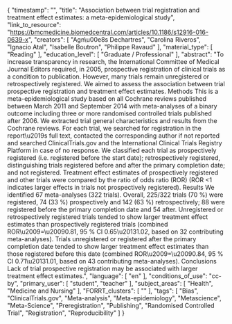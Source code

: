 {
    "timestamp": "",
    "title": "Association between trial registration and treatment effect estimates: a meta-epidemiological study",
    "link_to_resource": "https://bmcmedicine.biomedcentral.com/articles/10.1186/s12916-016-0639-x",
    "creators": [
        "Agn\u00e8s Dechartres",
        "Carolina Riveros",
        "Ignacio Atal",
        "Isabelle Boutron",
        "Philippe Ravaud"
    ],
    "material_type": [
        "Reading"
    ],
    "education_level": [
        "Graduate / Professional"
    ],
    "abstract": "To increase transparency in research, the International Committee of Medical Journal Editors required, in 2005, prospective registration of clinical trials as a condition to publication. However, many trials remain unregistered or retrospectively registered. We aimed to assess the association between trial prospective registration and treatment effect estimates. Methods This is a meta-epidemiological study based on all Cochrane reviews published between March 2011 and September 2014 with meta-analyses of a binary outcome including three or more randomised controlled trials published after 2006. We extracted trial general characteristics and results from the Cochrane reviews. For each trial, we searched for registration in the report\u2019s full text, contacted the corresponding author if not reported and searched ClinicalTrials.gov and the International Clinical Trials Registry Platform in case of no response. We classified each trial as prospectively registered (i.e. registered before the start date); retrospectively registered, distinguishing trials registered before and after the primary completion date; and not registered. Treatment effect estimates of prospectively registered and other trials were compared by the ratio of odds ratio (ROR) (ROR <1 indicates larger effects in trials not prospectively registered). Results We identified 67 meta-analyses (322 trials). Overall, 225/322 trials (70 %) were registered, 74 (33 %) prospectively and 142 (63 %) retrospectively; 88 were registered before the primary completion date and 54 after. Unregistered or retrospectively registered trials tended to show larger treatment effect estimates than prospectively registered trials (combined ROR\u2009=\u20090.81, 95 % CI 0.65\u20131.02, based on 32 contributing meta-analyses). Trials unregistered or registered after the primary completion date tended to show larger treatment effect estimates than those registered before this date (combined ROR\u2009=\u20090.84, 95 % CI 0.71\u20131.01, based on 43 contributing meta-analyses). Conclusions Lack of trial prospective registration may be associated with larger treatment effect estimates.",
    "language": [
        "en"
    ],
    "conditions_of_use": "cc-by",
    "primary_user": [
        "student",
        "teacher"
    ],
    "subject_areas": [
        "Health",
        "Medicine and Nursing"
    ],
    "FORRT_clusters": [
        ""
    ],
    "tags": [
        "Bias",
        "ClinicalTrials.gov",
        "Meta-analysis",
        "Meta-epidemiology",
        "Metascience",
        "Meta-Science",
        "Preregistration",
        "Publishing",
        "Randomised Controlled Trial",
        "Registration",
        "Reproducibility"
    ]
}